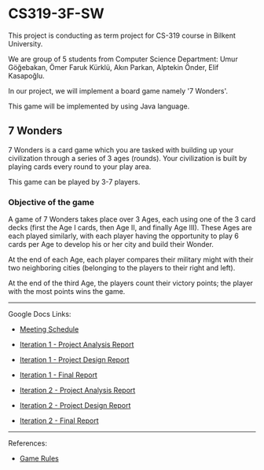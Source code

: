 # CS319-3F-SW
This project is conducting as term project for CS-319 course in Bilkent University.

We are group of 5  students from Computer Science Department:
Umur Göğebakan, Ömer Faruk Kürklü, Akın Parkan, Alptekin Önder, Elif Kasapoğlu.

In our project, we will implement a board game namely '7 Wonders'.

This game will be implemented by using Java language.

## 7 Wonders
7 Wonders  is a card game which you are tasked with building up your civilization through a series of 3 ages (rounds). Your civilization is built by playing cards every round to your play area. 

This game can be played by 3-7 players.
### Objective of the game
A game of 7 Wonders takes place over 3 Ages, each using one of the 3 card decks (first the Age I cards, then Age II, and finally Age III). These Ages are each played similarly, with each player having the opportunity to play 6 cards per Age to develop his or her city and build their Wonder.

At the end of each Age, each player compares their military might with their two neighboring cities (belonging to the players to their right and left).

At the end of the third Age, the players count their victory points; the player with the most points wins the game.

---

Google Docs Links: 
- [Meeting Schedule](https://docs.google.com/document/d/1VJEnRQnAFjuCJ2givL2PP5Lf2wkSoLi_eQuPIs_KVcM/edit?usp=sharing "Schedule Google Doc")
- [Iteration 1 - Project Analysis Report](https://docs.google.com/document/d/1xSJrBIjiwSQDsIh1_EUPaW9Be_7apfCnrrHmhYzt-90/edit?usp=sharing "Iteration 1 Google Doc")
- [Iteration 1 - Project Design Report](https://docs.google.com/document/d/1mJfgW5di1rVx0k2SVvysFTEEg9qpeCrn5CBvqRzuvZE/edit?usp=sharing)
- [Iteration 1 - Final Report](https://docs.google.com/document/d/132APShPx6NnEHYQ5uT0EsYuj5gUxmHKS3v0K_4n4-9I/edit?usp=sharing)

- [Iteration 2 - Project Analysis Report](https://docs.google.com/document/d/1EPO4JyS1yhTmac9bhtRvF3EmZbxEpMPUYqONJZOFthA/edit?usp=sharing)
- [Iteration 2 - Project Design Report](https://docs.google.com/document/d/1KeTvNvXU7UnXxU0ahtM4xb-7o7jdso6_rLqm6MaopKc/edit?usp=sharing)
- [Iteration 2 - Final Report](https://docs.google.com/document/d/1JOzpY4Z3O8tiZcGHnng3tohwFKZmY6fV8AQd-pBaaNE/edit?usp=sharing)


---

References:
- [Game Rules](https://www.ultraboardgames.com/7wonders/game-rules.php)

